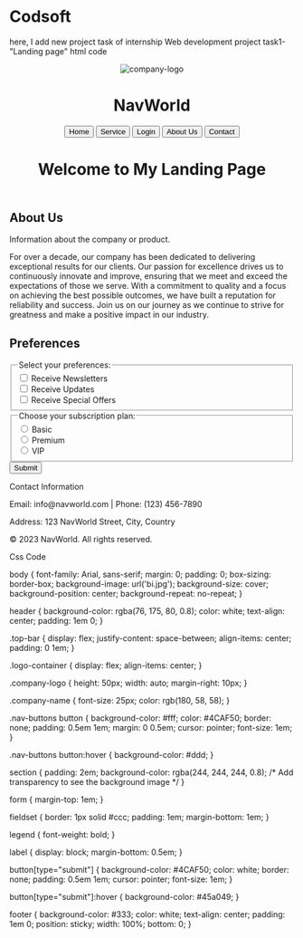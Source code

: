 # Codsoft
here, I add new project task of internship
Web development project
task1- "Landing page"
html code


<!DOCTYPE html>
<html lang="en">
<head>
  <meta charset="UTF-8">
  <meta name="viewport" content="width=device-width, initial-scale=1.0">
  <title>Landing Page</title>
  <link rel="stylesheet" href="task1.css">
</head>
<body>
  <header>
    <div class="top-bar">
      <div class="logo-container">
        <img src="logo.jpg" alt="company-logo" class="company-logo">
        <h1 class="company-name">NavWorld</h1>
      </div>
      <nav class="nav-buttons">
        <button>Home</button>
        <button>Service</button>
        <button>Login</button>
        <button>About Us</button>
        <button>Contact</button>
      </nav>
    </div>
    <h1>Welcome to My Landing Page</h1>
  </header>
  <section>
    <h2>About Us</h2>
    <p>Information about the company or product.</p>
    <p>For over a decade, our company has been dedicated to delivering exceptional results for our clients. 
        Our passion for excellence drives us to continuously innovate and improve, ensuring that we meet and exceed the expectations of those we serve. With a commitment to quality and a focus on achieving the best possible outcomes, we have built a reputation for reliability and success.
       Join us on our journey as we continue to strive for greatness and make a positive impact in our industry.</p>
  </section>
  <section>
    <h2>Preferences</h2>
    <form>
      <fieldset>
        <legend>Select your preferences:</legend>
        <label>
          <input type="checkbox" name="preference" value="news">
          Receive Newsletters
        </label><br>
        <label>
          <input type="checkbox" name="preference" value="updates">
          Receive Updates
        </label><br>
        <label>
          <input type="checkbox" name="preference" value="offers">
          Receive Special Offers
        </label>
      </fieldset>
      <fieldset>
        <legend>Choose your subscription plan:</legend>
        <label>
          <input type="radio" name="subscription" value="basic">
          Basic
        </label><br>
        <label>
          <input type="radio" name="subscription" value="premium">
          Premium
        </label><br>
        <label>
          <input type="radio" name="subscription" value="vip">
          VIP
        </label>
      </fieldset>
      <button type="submit">Submit</button>
    </form>
  </section>
  <footer>
    <p>Contact Information</p>
    <p>Email: info@navworld.com | Phone: (123) 456-7890</p>
    <p>Address: 123 NavWorld Street, City, Country</p>
    <p>&copy; 2023 NavWorld. All rights reserved.</p>
  </footer>
</body>
</html>

Css Code

body {
    font-family: Arial, sans-serif;
    margin: 0;
    padding: 0;
    box-sizing: border-box;
    background-image: url('bi.jpg');
    background-size: cover; 
    background-position: center; 
    background-repeat: no-repeat; 
  }
  
  header {
    background-color: rgba(76, 175, 80, 0.8); 
    color: white;
    text-align: center;
    padding: 1em 0;
  }
  
  .top-bar {
    display: flex;
    justify-content: space-between;
    align-items: center;
    padding: 0 1em;
  }
  
  .logo-container {
    display: flex;
    align-items: center;
  }
  
  .company-logo {
    height: 50px;
    width: auto;
    margin-right: 10px;
  }
  
  .company-name {
    font-size: 25px;
    color: rgb(180, 58, 58);
  }
  
  .nav-buttons button {
    background-color: #fff;
    color: #4CAF50;
    border: none;
    padding: 0.5em 1em;
    margin: 0 0.5em;
    cursor: pointer;
    font-size: 1em;
  }
  
  .nav-buttons button:hover {
    background-color: #ddd;
  }
  
  section {
    padding: 2em;
    background-color: rgba(244, 244, 244, 0.8); /* Add transparency to see the background image */
  }
  
  form {
    margin-top: 1em;
  }
  
  fieldset {
    border: 1px solid #ccc;
    padding: 1em;
    margin-bottom: 1em;
  }
  
  legend {
    font-weight: bold;
  }
  
  label {
    display: block;
    margin-bottom: 0.5em;
  }
  
  button[type="submit"] {
    background-color: #4CAF50;
    color: white;
    border: none;
    padding: 0.5em 1em;
    cursor: pointer;
    font-size: 1em;
  }
  
  button[type="submit"]:hover {
    background-color: #45a049;
  }
  
  footer {
    background-color: #333;
    color: white;
    text-align: center;
    padding: 1em 0;
    position: sticky;
    width: 100%;
    bottom: 0;
  }

  

